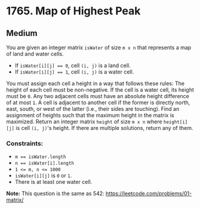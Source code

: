 # 1765. Map of Highest Peak

## Medium

You are given an integer matrix `isWater` of size `m x n` that represents a map of land and water cells.

- If `isWater[i][j] == 0`, cell `(i, j)` is a land cell.
- If `isWater[i][j] == 1`, cell `(i, j)` is a water cell.

You must assign each cell a height in a way that follows these rules: The height of each cell must be non-negative. If
the cell is a water cell, its height must be `0`. Any two adjacent cells must have an absolute height difference of at
most `1`. A cell is adjacent to another cell if the former is directly north, east, south, or west of the latter (i.e.,
their sides are touching). Find an assignment of heights such that the maximum height in the matrix is maximized. Return
an integer matrix `height` of size `m x n` where `height[i][j]` is cell `(i, j)`'s height. If there are multiple
solutions, return any of them.

### Constraints:

- `m == isWater.length`
- `n == isWater[i].length`
- `1 <= m, n <= 1000`
- `isWater[i][j]` is `0` or `1`.
- There is at least one water cell.

**Note:** This question is the same as 542: https://leetcode.com/problems/01-matrix/
